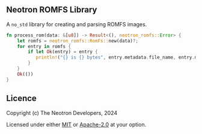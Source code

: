 ## Neotron ROMFS Library

A `no_std` library for creating and parsing ROMFS images.

```rust
fn process_rom(data: &[u8]) -> Result<(), neotron_romfs::Error> {
    let romfs = neotron_romfs::RomFs::new(data)?;
    for entry in romfs {
        if let Ok(entry) = entry {
           println!("{} is {} bytes", entry.metadata.file_name, entry.metadata.file_size);
        }
    }
    Ok(())
}
```

## Licence

Copyright (c) The Neotron Developers, 2024

Licensed under either [MIT](../LICENSE-MIT) or [Apache-2.0](../LICENSE-APACHE) at
your option.
